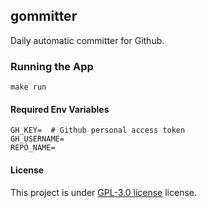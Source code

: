 ## gommitter

Daily automatic committer for Github.

### Running the App

```
make run
```

#### Required Env Variables

```shell
GH_KEY=  # Github personal access token
GH_USERNAME=
REPO_NAME=
```

#### License

This project is under [GPL-3.0 license](https://github.com/mrcn04/gommitter/blob/master/LICENSE) license.
